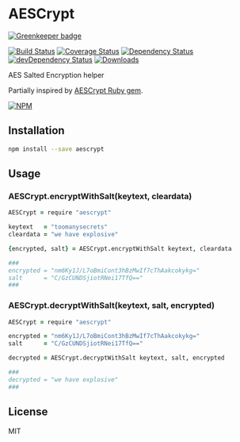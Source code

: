 # AESCrypt

[![Greenkeeper badge](https://badges.greenkeeper.io/nextorigin/aescrypt.svg)](https://greenkeeper.io/)

[![Build Status][ci-master]][travis-ci]
[![Coverage Status][coverage-master]][coveralls]
[![Dependency Status][dependency]][david]
[![devDependency Status][dev-dependency]][david-dev]
[![Downloads][downloads]][npm]

AES Salted Encryption helper

Partially inspired by [AESCrypt Ruby gem][aescrypt-ruby].

[![NPM][npm-stats]][npm]

## Installation
```sh
npm install --save aescrypt
```

## Usage

### AESCrypt.encryptWithSalt(keytext, cleardata)
```coffee
AESCrypt = require "aescrypt"

keytext   = "toomanysecrets"
cleardata = "we have explosive"

{encrypted, salt} = AESCrypt.encryptWithSalt keytext, cleardata

###
encrypted = "nm6Ky1J/L7oBmiCont3hBzMwIf7cThAakcokykg="
salt      = "C/GzCUNDSjiotRNei17TfQ=="
###
```

### AESCrypt.decryptWithSalt(keytext, salt, encrypted)
```coffee
AESCrypt = require "aescrypt"

encrypted = "nm6Ky1J/L7oBmiCont3hBzMwIf7cThAakcokykg="
salt      = "C/GzCUNDSjiotRNei17TfQ=="

decrypted = AESCrypt.decryptWithSalt keytext, salt, encrypted

###
decrypted = "we have explosive"
###
```
## License

MIT

  [aescrypt-ruby]: https://github.com/Gurpartap/aescrypt

  [ci-master]: https://img.shields.io/travis/nextorigin/aescrypt/master.svg?style=flat-square
  [travis-ci]: https://travis-ci.org/nextorigin/aescrypt
  [coverage-master]: https://img.shields.io/coveralls/nextorigin/aescrypt/master.svg?style=flat-square
  [coveralls]: https://coveralls.io/r/nextorigin/aescrypt
  [dependency]: https://img.shields.io/david/nextorigin/aescrypt.svg?style=flat-square
  [david]: https://david-dm.org/nextorigin/aescrypt
  [dev-dependency]: https://img.shields.io/david/dev/nextorigin/aescrypt.svg?style=flat-square
  [david-dev]: https://david-dm.org/nextorigin/aescrypt?type=dev
  [downloads]: https://img.shields.io/npm/dm/aescrypt.svg?style=flat-square
  [npm]: https://www.npmjs.org/package/aescrypt
  [npm-stats]: https://nodei.co/npm/aescrypt.png?downloads=true&downloadRank=true&stars=true
